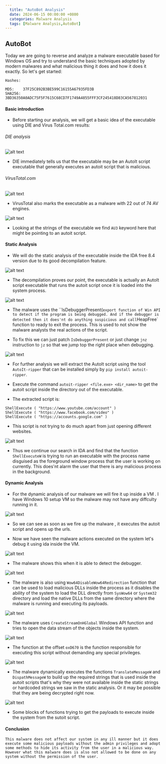 ```yaml
---
  title: "AutoBot Analysis"
  date: 2024-06-15 00:00:00 +0800
  categories: Malware Analysis
  tags: [Malware Analysis,AutoBot]
---
```


## AutoBot

Today we are going to reverse and analyze a malware executable based for Windows OS and try to understand the basic techniques adopted by modern malwares and what malicious thing it does and how it does it exactly. So let's get started:

```
Hashes:

MD5:    37F25C892B3BE599C16155A67935FD3B
SHA256: 3BD36350A0ADC75F5F7615C68CD7F1749A4855FFF3CF245418D83CA567812031
```

#### Basic introduction

- Before starting our analysis, we will get a basic idea of the executable using DIE and Virus Total.com results:

###### DIE analysis

![alt text](../images_autobot/image.png)

- DIE immediately tells us that the executable may be an AutoIt script executable that generally executes an autoit script that is malicious.

###### VirusTotal.com

![alt text](../images_autobot/image-1.png)

- VirusTotal also marks the executable as a malware with 22 out of 74 AV engines.

![alt text](../images_autobot/image-2.png)

- Looking at the strings of the executable we find `AU3` keyword here that might be pointing to an autoit script.

#### Static Analysis

- We will do the static analysis of the executable inside the IDA free 8.4 version due to its good decompilation feature.

![alt text](../images_autobot/image-3.png)

- The decompilation proves our point, the executable is actually an AutoIt script executable that runs the autoit script once it is loaded into the system process.

![alt text](../images_autobot/image-4.png)

- The malware uses the ``IsDebuggerPresent(` export function of Win API to detect if the program is being debugged. And if the debugger is detected then it does'nt do anything suspicious and call `HeapFree` function to ready to exit the process. This is used to not show the malware analysts the real actions of the script.

- To fix this we can just patch `IsDebuggerPresent` or just change `jnz` instruction to `jz` so that we jump top the right place when debugging.

![alt text](../images_autobot/image-5.png)

- For further analysis we will extract the AutoIt script using the tool `AutoIt-ripper` that can be installed simply by `pip install autoit-ripper`.

- Execute the command `autoit-ripper <file.exe> <dir_name>` to get the autoit script inside the directory out of the executable.

- The extracted script is:

```
ShellExecute ( "https://www.youtube.com/account" )
ShellExecute ( "https://www.facebook.com/video" )
ShellExecute ( "https://accounts.google.com" )
```

- This script is not trying to do much apart from just opening different websites.

![alt text](../images_autobot/image-6.png)

- Thus we continue our search in IDA and find that the function `ShellExecuteW` is trying to run an executable with the process name disguised as the foreground window process that the user is working on currently. This does'nt alarm the user that there is any malicious process in the background.


#### Dynamic Analysis

- For the dynamic analysis of our malware we will fire it up inside a VM . I have Windows 10 setup VM so the malware may not have any diffculty running in it.

![alt text](../images_autobot/image-7.png)

- So we can see as soon as we fire up the malware , it executes the autoit script and opens up the urls.

- Now we have seen the malware actions executed on the system let's debug it using ida inside the VM.

![alt text](../images_autobot/image-8.png)

- The malware shows this when it is able to detect the debugger.

![alt text](../images_autobot/image-9.png)

- The malware is also using `Wow64DisableWow64Redirection` function that can be used to load malicious DLLs inside the process as it disables the ability of the system to load the DLL directly from `SysWow64` or `System32` directory and load the native DLLs from the same directory where the malware is running and executing its payloads.

![alt text](../images_autobot/image-10.png)

- The malware uses `CreateStreamOnHGlobal` Windows API function and tries to open the data stream of the objects inside the system.

![alt text](../images_autobot/image-11.png)

- The function at the offset `oxD670` is the function responsible for executing this script without demanding any special privileges.

![alt text](../images_autobot/image-12.png)

- The malware dynamically executes the functions `TranslateMessageW` and `DispathMessageW` to build up the required strings that is used inside the autoit scripts that's why they were not available inside the static strings or hardcoded strings we saw in the static analysis. Or it may be possible that they are being decrypted right now.

![alt text](../images_autobot/image-13.png)

- Some blocks of functions trying to get the payloads to execute inside the system from the sutoit script.


#### Conclusion

```
This malware does not affect our system in any ill manner but it does execute some malicious payloads without the admin privileges and adopt some methods to hide its activity from the user in a malicious way. However what this malware does is also not allowed to be done on any system without the permission of the user. 
```
